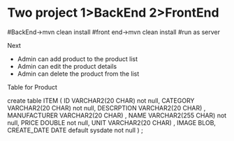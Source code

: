 # Two project 1>BackEnd 2>FrontEnd
#BackEnd->mvn clean install
#front end->mvn clean install
#run as server

Next 

 * Admin can add product to the product list
  * Admin can edit the product details
  * Admin can delete the product from the list

  Table for Product

  create table ITEM
(
  ID               VARCHAR2(20 CHAR) not null,
  CATEGORY  VARCHAR2(20 CHAR) not null,
  DESCRPTION  VARCHAR2(20 CHAR) ,
  MANUFACTURER VARCHAR2(20 CHAR) ,
  NAME        VARCHAR2(255 CHAR) not null,
  PRICE       DOUBLE not null,
 UNIT            VARCHAR2(20 CHAR) ,
  IMAGE       BLOB,
  CREATE_DATE DATE default sysdate not null
) ;
